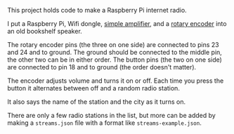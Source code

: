 This project holds code to make a Raspberry Pi internet radio.

I put a Raspberry Pi, Wifi dongle, [simple amplifier](http://www.adafruit.com/products/987), and a [rotary encoder](http://www.adafruit.com/product/377) into an old bookshelf speaker.

The rotary encoder pins (the three on one side) are connected to pins 23 and 24 and to ground.  The ground should be connected to the middle pin, the other two can be in either order.  The button pins (the two on one side) are connected to pin 18 and to ground (the order doesn't matter).

The encoder adjusts volume and turns it on or off.  Each time you press the button it alternates between off and a random radio station.

It also says the name of the station and the city as it turns on.

There are only a few radio stations in the list, but more can be added by making a `streams.json` file with a format like `streams-example.json`.

